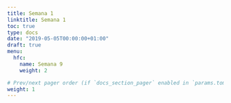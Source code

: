 ```yaml
---
title: Semana 1
linktitle: Semana 1 
toc: true
type: docs
date: "2019-05-05T00:00:00+01:00"
draft: true
menu:
  hfc:
    name: Semana 9
    weight: 2

# Prev/next pager order (if `docs_section_pager` enabled in `params.toml`)
weight: 1
---
```

